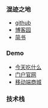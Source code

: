 <!--
 * @Author: your name
 * @Date: 2021-03-26 11:31:21
 * @LastEditTime: 2021-03-26 11:43:13
 * @LastEditors: Please set LastEditors
 * @Description: In User Settings Edit
 * @FilePath: /technology-stack/README.md
-->
### 混迹之地
- [github](https://vickysir.github.io)
- [博客园](https://www.cnblogs.com/vicky1018/)
- [简书](https://www.jianshu.com/u/8ff4c94806ea)

### Demo
- [今天吃什么](https://vickysir.github.io/stochastic-system/)
- [门户官网](https://vickysir.github.io/putehealth/.)
- [移动端商城](https://github.com/Vickysir/micro-mall-build)


### 技术栈
